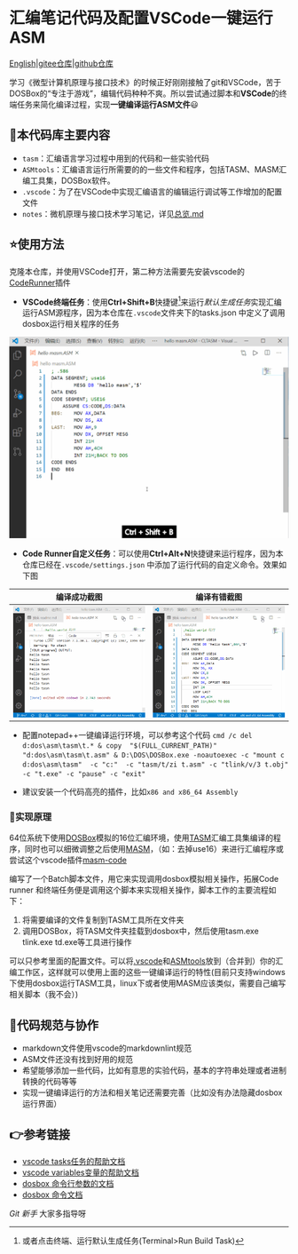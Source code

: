 # 汇编笔记代码及配置VSCode一键运行ASM

[English](readme.en.md)|[gitee仓库](https://gitee.com/chenliucx/CLTASM)|[github仓库](https://github.com/xsrolau-liu/cltasm)

学习《微型计算机原理与接口技术》的时候正好刚刚接触了git和VSCode，苦于DOSBox的“专注于游戏”，编辑代码种种不爽。所以尝试通过脚本和**VSCode**的终端任务来简化编译过程，实现**一键编译运行ASM文件**:smiley:

## :file_folder:本代码库主要内容

- `tasm`：汇编语言学习过程中用到的代码和一些实验代码
- `ASMtools`：汇编语言运行所需要的的一些文件和程序，包括TASM、MASM汇编工具集，DOSBox软件。
- `.vscode`：为了在VSCode中实现汇编语言的编辑运行调试等工作增加的配置文件
- `notes`：微机原理与接口技术学习笔记，详见[总览.md](微型计算机原理与接口技术\总览.md)

## :star:使用方法

克隆本仓库，并使用VSCode打开，第二种方法需要先安装vscode的[CodeRunner](https://marketplace.visualstudio.com/items?itemName=formulahendry.code-runner)插件

- **VSCode终端任务**：使用**Ctrl+Shift+B**快捷键[^task]来运行*默认生成任务*实现汇编运行ASM源程序，因为本仓库在`.vscode`文件夹下的tasks.json 中定义了调用dosbox运行相关程序的任务

![vscode tasks 效果示例](pics/tasksView.gif)

- **Code Runner自定义任务**：可以使用**Ctrl+Alt+N**快捷键来运行程序，因为本仓库已经在`.vscode/settings.json` 中添加了运行代码的自定义命令。效果如下图

|编译成功截图|编译有错截图|
|------------|------|
|![coderunner无错误截图](pics/CodeRunnerView.gif)|![coderunner有错误截图](pics/CodeRunnerErrView.gif)|

- 配置notepad++一键编译运行环境，可以参考这个代码
`cmd /c del d:dos\asm\tasm\t.* & copy  "$(FULL_CURRENT_PATH)" "d:dos\asm\tasm\t.asm" & D:\DOS\DOSBox.exe -noautoexec -c "mount c d:dos\asm\tasm"  -c "c:"  -c "tasm/t/zi t.asm" -c "tlink/v/3 t.obj" -c "t.exe" -c "pause" -c "exit"`

- 建议安装一个代码高亮的插件，比如`x86 and x86_64 Assembly`

### :runner:实现原理

64位系统下使用[DOSBox](ASM/Dosbox/DOSBox.exe)模拟的16位汇编环境，使用[TASM](ASM/TASM)汇编工具集编译的程序，同时也可以细微调整之后使用[MASM](ASM/MASM)，（如：去掉use16）来进行汇编程序或尝试这个vscode插件[masm-code](https://github.com/Woodykaixa/masm-code)

编写了一个Batch脚本文件，用它来实现调用dosbox模拟相关操作，拓展Code runner 和终端任务便是调用这个脚本来实现相关操作，脚本工作的主要流程如下：

1. 将需要编译的文件复制到TASM工具所在文件夹
2. 调用DOSBox，将TASM文件夹挂载到dosbox中，然后使用tasm.exe tlink.exe td.exe等工具进行操作

可以只参考里面的配置文件。可以将[.vscode](.vscode)和[ASMtools](ASMtools)放到（合并到）你的汇编工作区，这样就可以使用上面的这些一键编译运行的特性(目前只支持windows下使用dosbox运行TASM工具，linux下或者使用MASM应该类似，需要自己编写相关脚本（我不会）)

## :sparkling_heart:代码规范与协作

- markdown文件使用vscode的markdownlint规范
- ASM文件还没有找到好用的规范
- 希望能够添加一些代码，比如有意思的实验代码，基本的字符串处理或者进制转换的代码等等
- 实现一键编译运行的方法和相关笔记还需要完善（比如没有办法隐藏dosbox运行界面）

## :point_right:参考链接

- [vscode tasks任务的帮助文档](https://code.visualstudio.com/docs/editor/tasks#vscode)
- [vscode variables变量的帮助文档](https://code.visualstudio.com/docs/editor/variables-reference)
- [dosbox 命令行参数的文档](https://www.dosbox.com/wiki/Usage)
- [dosbox 命令文档](https://www.dosbox.com/wiki/Commands)

*Git 新手* 大家多指导呀

[^task]: 或者点击终端、运行默认生成任务(Terminal>Run Build Task)
